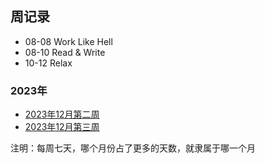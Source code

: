 ## 周记录

- 08-08 Work Like Hell
- 08-10 Read & Write
- 10-12 Relax

### 2023年

- [2023年12月第二周](./23122)
- [2023年12月第三周](./23123)

注明：每周七天，哪个月份占了更多的天数，就隶属于哪一个月